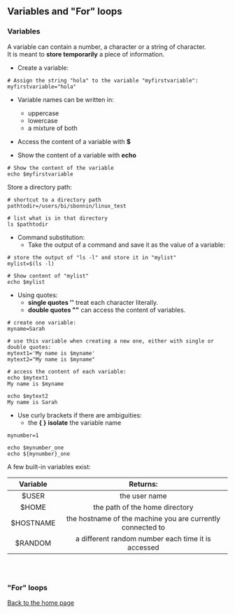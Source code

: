 <h2>Variables and "For" loops</h2>

<h3>Variables</h3>

A variable can contain a number, a character or a string of character.<br>
It is meant to **store temporarily** a piece of information.

* Create a variable:

```{bash}
# Assign the string "hola" to the variable "myfirstvariable":
myfirstvariable="hola"
```

* Variable names can be written in:
  + uppercase
  + lowercase
  + a mixture of both

* Access the content of a variable with **$**
* Show the content of a variable with **echo**

```{bash}
# Show the content of the variable
echo $myfirstvariable
```

Store a directory path:

```{bash}
# shortcut to a directory path
pathtodir=/users/bi/sbonnin/linux_test

# list what is in that directory
ls $pathtodir

```

* Command substitution:
  * Take the output of a command and save it as the value of a variable:

```{bash}
# store the output of "ls -l" and store it in "mylist"
mylist=$(ls -l)

# Show content of "mylist"
echo $mylist
```

* Using quotes:
  + **single quotes ''** treat each character literally.
  + **double quotes ""** can access the content of variables.

```{bash}
# create one variable:
myname=Sarah

# use this variable when creating a new one, either with single or double quotes:
mytext1='My name is $myname'
mytext2="My name is $myname"

# access the content of each variable:
echo $mytext1
My name is $myname

echo $mytext2
My name is Sarah
```

* Use curly brackets if there are ambiguities:
	* the **{ }** **isolate** the variable name

```{bash}
mynumber=1

echo $mynumber_one
echo ${mynumber}_one
```


A few built-in variables exist:

| Variable | Returns: |
| :---: | :---: |
| $USER | the user name |
| $HOME | the path of the home directory |
| $HOSTNAME | the hostname of the machine you are currently connected to |
| $RANDOM | a different random number each time it is accessed |



```{bash}
```

```{bash}
```

```{bash}
```


<h3>"For" loops</h3>


[Back to the home page](https://biocorecrg.github.io/advanced_linux_2019)

